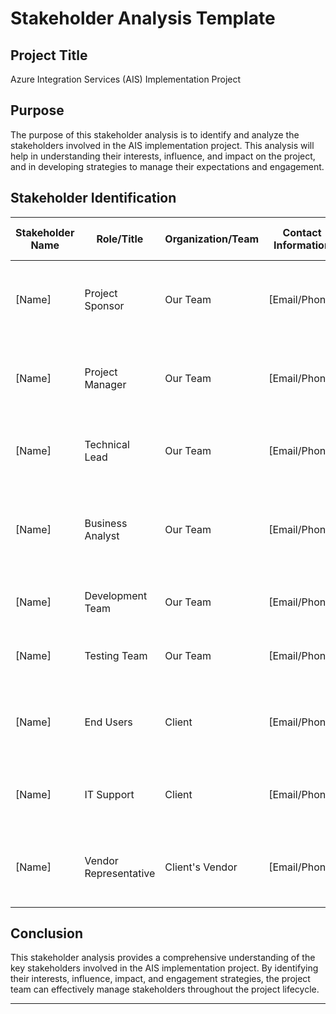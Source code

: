 # Stakeholder Analysis Template

## Project Title
Azure Integration Services (AIS) Implementation Project

## Purpose
The purpose of this stakeholder analysis is to identify and analyze the stakeholders involved in the AIS implementation project. This analysis will help in understanding their interests, influence, and impact on the project, and in developing strategies to manage their expectations and engagement.

## Stakeholder Identification
| Stakeholder Name | Role/Title          | Organization/Team       | Contact Information  | Interest in Project  | Influence on Project | Impact on Project    | Engagement Strategy                          |
|------------------|---------------------|-------------------------|----------------------|----------------------|----------------------|----------------------|----------------------------------------------|
| [Name]           | Project Sponsor     | Our Team                | [Email/Phone]        | High                 | High                 | High                 | Regular updates, involvement in key decisions, and progress reviews. |
| [Name]           | Project Manager     | Our Team                | [Email/Phone]        | High                 | High                 | High                 | Daily stand-ups, weekly status meetings, and detailed project planning. |
| [Name]           | Technical Lead      | Our Team                | [Email/Phone]        | High                 | Medium               | High                 | Technical discussions, design reviews, and regular check-ins. |
| [Name]           | Business Analyst    | Our Team                | [Email/Phone]        | Medium               | Medium               | Medium               | Requirement gathering sessions, documentation reviews, and feedback loops. |
| [Name]           | Development Team    | Our Team                | [Email/Phone]        | High                 | Medium               | High                 | Sprint planning, code reviews, and daily stand-ups. |
| [Name]           | Testing Team        | Our Team                | [Email/Phone]        | Medium               | Medium               | Medium               | Test planning, test execution, and defect tracking. |
| [Name]           | End Users           | Client                  | [Email/Phone]        | High                 | Low                  | High                 | User acceptance testing, training sessions, and feedback collection. |
| [Name]           | IT Support          | Client                  | [Email/Phone]        | Medium               | Low                  | Medium               | Support readiness, training, and issue resolution. |
| [Name]           | Vendor Representative | Client's Vendor       | [Email/Phone]        | Medium               | Medium               | Medium               | Regular communication, integration support, and issue resolution. |

## Conclusion
This stakeholder analysis provides a comprehensive understanding of the key stakeholders involved in the AIS implementation project. By identifying their interests, influence, impact, and engagement strategies, the project team can effectively manage stakeholders throughout the project lifecycle.

---